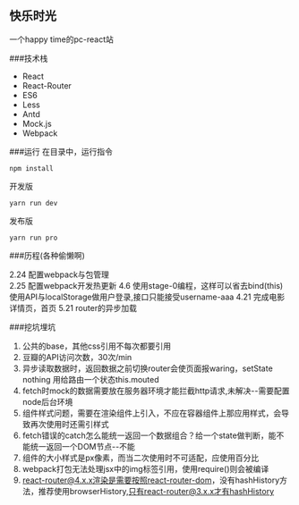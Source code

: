 ## 快乐时光
一个happy time的pc-react站

###技术栈
- React
- React-Router
- ES6
- Less
- Antd
- Mock.js
- Webpack
    
###运行
在目录中，运行指令

    npm install

开发版
    
    yarn run dev

发布版

    yarn run pro

###历程(各种偷懒啊)

2.24
配置webpack与包管理  
2.25
配置webpack开发热更新
4.6
使用stage-0编程，这样可以省去bind(this)
使用API与localStorage做用户登录,接口只能接受username-aaa
4.21
完成电影详情页，首页
5.21
router的异步加载

###挖坑埋坑

1. 公共的base，其他css引用不每次都要引用
2. 豆瓣的API访问次数，30次/min
3. 异步读取数据时，返回数据之前切换router会使页面报waring，setState nothing 用给路由一个状态this.mouted
4. fetch时mock的数据需要放在服务器环境才能拦截http请求,未解决--需要配置node后台环境
5. 组件样式问题，需要在渲染组件上引入，不应在容器组件上那应用样式，会导致再次使用时还需引样式
6. fetch错误的catch怎么能统一返回一个数据组合？给一个state做判断，能不能统一返回一个DOM节点--不能
7. 组件的大小样式是px像素，而当二次使用时不可适配，应使用百分比
8. webpack打包无法处理jsx中的img标签引用，使用require()则会被编译
9. react-router@4.x.x渲染是需要按照react-router-dom，没有hashHistory方法，推荐使用browserHistory,只有react-router@3.x.x才有hashHistory




